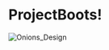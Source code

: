 # ProjectBoots!

![Onions_Design](https://user-images.githubusercontent.com/62395974/157744880-2b987307-9f24-48a2-9d51-6afb17888fb3.png)
